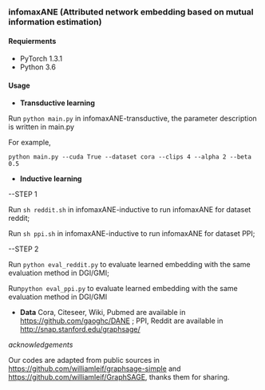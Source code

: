 ### infomaxANE (Attributed network embedding based on mutual information estimation)

#### Requierments

* PyTorch 1.3.1
* Python 3.6

#### Usage

* **Transductive learning**

Run `python main.py` in infomaxANE-transductive, the parameter description is written in main.py

For example,

```shell
python main.py --cuda True --dataset cora --clips 4 --alpha 2 --beta 0.5
```



* **Inductive learning**

--STEP 1

Run `sh reddit.sh` in infomaxANE-inductive to run infomaxANE for dataset reddit;

Run `sh ppi.sh` in infomaxANE-inductive to run infomaxANE for dataset PPI;

--STEP 2

Run `python eval_reddit.py` to evaluate learned embedding with the same evaluation method in DGI/GMI;

Run`python eval_ppi.py` to evaluate learned embedding with the same evaluation method in DGI/GMI

* **Data**
Cora, Citeseer, Wiki, Pubmed are available in https://github.com/gaoghc/DANE ;
PPI, Reddit are available in http://snap.stanford.edu/graphsage/

*acknowledgements*

Our codes are adapted from public sources in https://github.com/williamleif/graphsage-simple and https://github.com/williamleif/GraphSAGE, thanks them for sharing.

